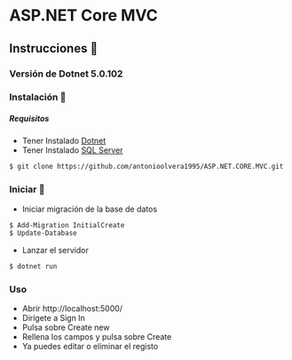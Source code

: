 ﻿# ASP.NET Core MVC
## Instrucciones 📖
### Versión de Dotnet 5.0.102
### Instalación 🔨
##### Requisitos 
- Tener Instalado [Dotnet](https://dotnet.microsoft.com/download/dotnet/5.0)
- Tener Instalado [SQL Server](https://www.microsoft.com/es-es/sql-server/sql-server-downloads)
```sh
$ git clone https://github.com/antonioolvera1995/ASP.NET.CORE.MVC.git
```
### Iniciar 🚀
- Iniciar migración de la base de datos
```bash
$ Add-Migration InitialCreate
$ Update-Database
```
- Lanzar el servidor
```bash
$ dotnet run
```
### Uso
- Abrir http://localhost:5000/
- Dirígete a Sign In
- Pulsa sobre Create new 
- Rellena los campos y pulsa sobre Create
- Ya puedes editar o eliminar el registo
